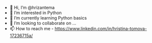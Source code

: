 - 👋 Hi, I’m @hrizantema
- 👀 I’m interested in Python
- 🌱 I’m currently learning Python basics
- 💞️ I’m looking to collaborate on ...
- 📫 How to reach me - https://www.linkedin.com/in/hristina-tomova-17236715a/

<!---
hrizantema/hrizantema is a ✨ special ✨ repository because its `README.md` (this file) appears on your GitHub profile.
You can click the Preview link to take a look at your changes.
--->
